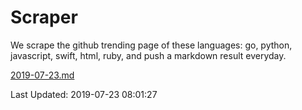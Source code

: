 # Scraper

We scrape the github trending page of these languages: go, python, javascript, swift, html, ruby, and push a markdown result everyday.

[2019-07-23.md](https://github.com/henson/Scraper/blob/master/2019-07-23.md)

Last Updated: 2019-07-23 08:01:27